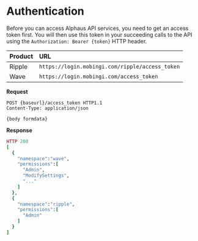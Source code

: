 # Authentication

Before you can access Alphaus API services, you need to get an access token first. You will then use this token in your succeeding calls to the API using the `Authorization: Bearer {token}` HTTP header.

| Product | URL |
| :--- | :--- |
| Ripple | `https://login.mobingi.com/ripple/access_token` |
| Wave | `https://login.mobingi.com/access_token` |

**Request**

```http
POST {baseurl}/access_token HTTP1.1
Content-Type: application/json

{body formdata}
```

**Response**

```ruby
HTTP 200
[
  {
    "namespace":"wave",
    "permissions":[
      "Admin",
      "ModifySettings",
      "..."
    ]
  },
  {
    "namespace":"ripple",
    "permissions":[
      "Admin"
    ]
  }
]
```
